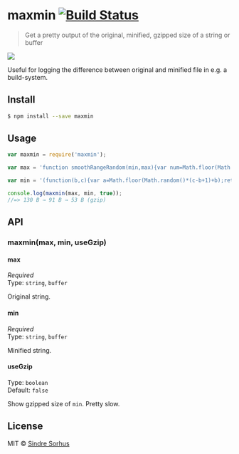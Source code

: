 # maxmin [![Build Status](https://travis-ci.org/sindresorhus/maxmin.svg?branch=master)](https://travis-ci.org/sindresorhus/maxmin)

> Get a pretty output of the original, minified, gzipped size of a string or buffer

![](screenshot.png)

Useful for logging the difference between original and minified file in e.g. a build-system.


## Install

```sh
$ npm install --save maxmin
```


## Usage

```js
var maxmin = require('maxmin');

var max = 'function smoothRangeRandom(min,max){var num=Math.floor(Math.random()*(max-min+1)+min);return this.prev=num===this.prev?++num:num};';

var min = '(function(b,c){var a=Math.floor(Math.random()*(c-b+1)+b);return this.a=a===this.a?++a:a})()';

console.log(maxmin(max, min, true));
//=> 130 B → 91 B → 53 B (gzip)
```

## API

### maxmin(max, min, useGzip)

#### max

*Required*  
Type: `string`, `buffer`  

Original string.

#### min

*Required*  
Type: `string`, `buffer`  

Minified string.

#### useGzip

Type: `boolean`  
Default: `false`

Show gzipped size of `min`. Pretty slow.


## License

MIT © [Sindre Sorhus](http://sindresorhus.com)
